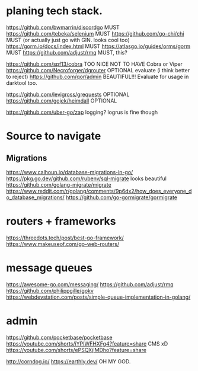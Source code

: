 # planing tech stack.

https://github.com/bwmarrin/discordgo MUST
https://github.com/tebeka/selenium MUST
https://github.com/go-chi/chi MUST (or actually just go with GIN. looks cool too)
https://gorm.io/docs/index.html MUST
https://atlasgo.io/guides/orms/gorm MUST
https://github.com/adjust/rmq MUST, this?

https://github.com/spf13/cobra TOO NICE NOT TO HAVE Cobra or Viper
https://github.com/Necroforger/dgrouter OPTIONAL evaluate (i think better to reject)
https://github.com/qor/admin BEAUTIFUL!!! Evaluate for usage in darktool too.

https://github.com/levigross/grequests OPTIONAL
https://github.com/gojek/heimdall OPTIONAL

https://github.com/uber-go/zap logging?
logrus is fine though

# Source to navigate

## Migrations

https://www.calhoun.io/database-migrations-in-go/
https://pkg.go.dev/github.com/rubenv/sql-migrate looks beautiful
https://github.com/golang-migrate/migrate
https://www.reddit.com/r/golang/comments/9p6dx2/how_does_everyone_do_database_migrations/
https://github.com/go-gormigrate/gormigrate

# routers + frameworks

https://threedots.tech/post/best-go-framework/
https://www.makeuseof.com/go-web-routers/

# message queues

https://awesome-go.com/messaging/
https://github.com/adjust/rmq
https://github.com/philippgille/gokv
https://webdevstation.com/posts/simple-queue-implementation-in-golang/

# admin

https://github.com/pocketbase/pocketbase https://youtube.com/shorts/iYPIWFHXFg4?feature=share CMS xD
https://youtube.com/shorts/ePSQXjIMDho?feature=share

http://corndog.io/
https://earthly.dev/ OH MY GOD.
